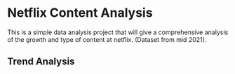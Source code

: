 # Netflix Content Analysis

This is a simple data analysis project that will give a comprehensive analysis of the growth and type of content at netflix. (Dataset from mid 2021).

## Trend Analysis

